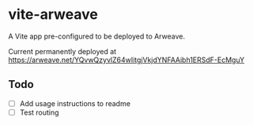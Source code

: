 # vite-arweave

A Vite app pre-configured to be deployed to Arweave.

Current permanently deployed at https://arweave.net/YQvwQzyvlZ64wIitgjVkjdYNFAAibh1ERSdF-EcMguY

## Todo

- [ ] Add usage instructions to readme
- [ ] Test routing
